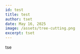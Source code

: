 ```yaml
---
id: test
title: test
author: tset
date: May 16, 2025
image: /assets/tree-cutting.png
excerpt: tset
---
```

tse
